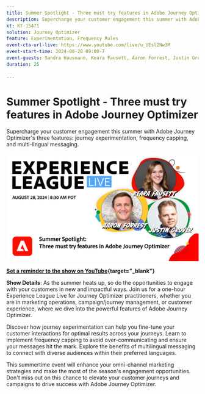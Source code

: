 ```yaml
---
title: Summer Spotlight - Three must try features in Adobe Journey Optimizer
description: Supercharge your customer engagement this summer with Adobe Journey Optimizer's three features - journey experimentation, frequency capping, and multi-lingual messaging
kt: KT-15471
solution: Journey Optimizer
feature: Experimentation, Frequency Rules
event-cta-url-live: https://www.youtube.com/live/u_UEsl2Nw3M
event-start-time: 2024-08-28 09:00-7
event-guests: Sandra Hausmann, Keara Fausett, Aaron Forrest, Justin Grover 
duration: 25

---
```

# Summer Spotlight - Three must try features in Adobe Journey Optimizer

Supercharge your customer engagement this summer with Adobe Journey Optimizer's three features: journey experimentation, frequency capping, and multi-lingual messaging.

[![ExL LIVE Aug 28 2024](assets/WebBanner-aug-28-2024.png)](https://www.youtube.com/live/u_UEsl2Nw3M)

**[Set a reminder to the show on YouTube](https://www.youtube.com/live/u_UEsl2Nw3M){target="_blank"}**

**Show Details**: 
As the summer heats up, so do the opportunities to engage with your customers in new and impactful ways. Join us for a one-hour Experience League Live for Journey Optimizer practitioners, whether you are in marketing operations, campaign/journey management, or customer experience, where we dive into the powerful features of Adobe Journey Optimizer. 

Discover how journey experimentation can help you fine-tune your customer interactions for optimal results across your journeys. Learn to implement frequency capping to avoid over-communicating and ensure your messages hit the mark. Explore the benefits of multilingual messaging to connect with diverse audiences within their preferred languages.  

This summertime event will enhance your omni-channel marketing strategies and make the most of the season's engagement opportunities. Don't miss out on this chance to elevate your customer journeys and campaigns to drive success with Adobe Journey Optimizer. 
